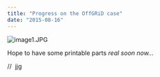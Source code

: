 ```yaml
---
title: "Progress on the OffGRiD case"
date: "2015-08-16"
---
```


<div class="content">
<p><img alt="image1.JPG" src="/preposterous/assets/52-image1.jpg"/></p>
<p>Hope to have some printable parts <em>real soon now…</em></p>
<p>//  jjg</p>
</div>
